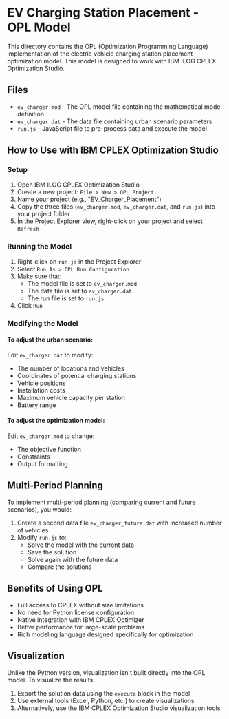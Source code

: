 # EV Charging Station Placement - OPL Model

This directory contains the OPL (Optimization Programming Language) implementation of the electric vehicle charging station placement optimization model. This model is designed to work with IBM ILOG CPLEX Optimization Studio.

## Files

- `ev_charger.mod` - The OPL model file containing the mathematical model definition
- `ev_charger.dat` - The data file containing urban scenario parameters
- `run.js` - JavaScript file to pre-process data and execute the model

## How to Use with IBM CPLEX Optimization Studio

### Setup

1. Open IBM ILOG CPLEX Optimization Studio
2. Create a new project: `File > New > OPL Project`
3. Name your project (e.g., "EV_Charger_Placement")
4. Copy the three files (`ev_charger.mod`, `ev_charger.dat`, and `run.js`) into your project folder
5. In the Project Explorer view, right-click on your project and select `Refresh`

### Running the Model

1. Right-click on `run.js` in the Project Explorer
2. Select `Run As > OPL Run Configuration`
3. Make sure that:
   - The model file is set to `ev_charger.mod`
   - The data file is set to `ev_charger.dat`
   - The run file is set to `run.js`
4. Click `Run`

### Modifying the Model

#### To adjust the urban scenario:

Edit `ev_charger.dat` to modify:
- The number of locations and vehicles
- Coordinates of potential charging stations
- Vehicle positions
- Installation costs
- Maximum vehicle capacity per station
- Battery range

#### To adjust the optimization model:

Edit `ev_charger.mod` to change:
- The objective function
- Constraints
- Output formatting

## Multi-Period Planning

To implement multi-period planning (comparing current and future scenarios), you would:

1. Create a second data file `ev_charger_future.dat` with increased number of vehicles
2. Modify `run.js` to:
   - Solve the model with the current data
   - Save the solution
   - Solve again with the future data
   - Compare the solutions

## Benefits of Using OPL

- Full access to CPLEX without size limitations
- No need for Python license configuration
- Native integration with IBM CPLEX Optimizer
- Better performance for large-scale problems
- Rich modeling language designed specifically for optimization

## Visualization

Unlike the Python version, visualization isn't built directly into the OPL model. To visualize the results:

1. Export the solution data using the `execute` block in the model
2. Use external tools (Excel, Python, etc.) to create visualizations
3. Alternatively, use the IBM CPLEX Optimization Studio visualization tools 